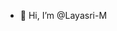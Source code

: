 - 👋 Hi, I’m @Layasri-M


<!---
Layasri-M/Layasri-M is a ✨ special ✨ repository because its `README.md` (this file) appears on your GitHub profile.
You can click the Preview link to take a look at your changes.
--->
